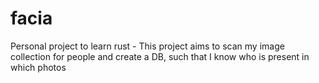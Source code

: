 # facia
Personal project to learn rust - This project aims to scan my image collection for people and create a DB, such that I know who is present in which photos
